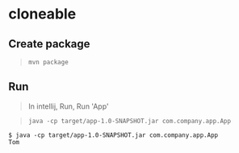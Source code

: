 # cloneable

## Create package

> `mvn package`

## Run

> In intellij, Run, Run 'App'

> `java -cp target/app-1.0-SNAPSHOT.jar com.company.app.App`

```
$ java -cp target/app-1.0-SNAPSHOT.jar com.company.app.App
Tom
```
